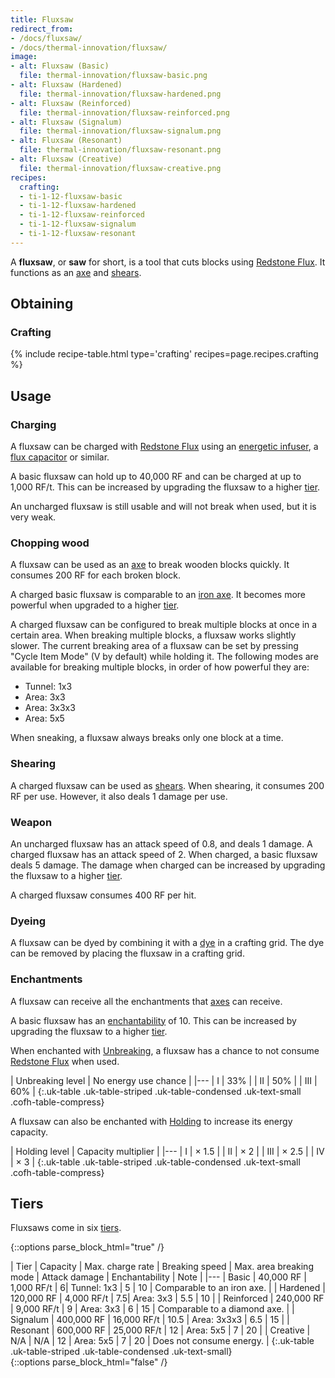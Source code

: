 ```yaml
---
title: Fluxsaw
redirect_from:
- /docs/fluxsaw/
- /docs/thermal-innovation/fluxsaw/
image:
- alt: Fluxsaw (Basic)
  file: thermal-innovation/fluxsaw-basic.png
- alt: Fluxsaw (Hardened)
  file: thermal-innovation/fluxsaw-hardened.png
- alt: Fluxsaw (Reinforced)
  file: thermal-innovation/fluxsaw-reinforced.png
- alt: Fluxsaw (Signalum)
  file: thermal-innovation/fluxsaw-signalum.png
- alt: Fluxsaw (Resonant)
  file: thermal-innovation/fluxsaw-resonant.png
- alt: Fluxsaw (Creative)
  file: thermal-innovation/fluxsaw-creative.png
recipes:
  crafting:
  - ti-1-12-fluxsaw-basic
  - ti-1-12-fluxsaw-hardened
  - ti-1-12-fluxsaw-reinforced
  - ti-1-12-fluxsaw-signalum
  - ti-1-12-fluxsaw-resonant
---
```


A **fluxsaw**, or **saw** for short, is a tool that cuts blocks using [Redstone
Flux](/docs/redstone-flux/). It functions as an
[axe](https://minecraft.wiki/w/Axe) and
[shears](https://minecraft.wiki/w/Shears).


Obtaining
---------

### Crafting
{% include recipe-table.html type='crafting' recipes=page.recipes.crafting %}


Usage
-----

### Charging
A fluxsaw can be charged with [Redstone Flux](/docs/redstone-flux/) using an
[energetic infuser](../../thermal-expansion/energetic-infuser/), a [flux
capacitor](../../thermal-expansion/flux-capacitor/) or similar.

A basic fluxsaw can hold up to 40,000 RF and can be charged at up to 1,000 RF/t.
This can be increased by upgrading the fluxsaw to a higher [tier](#tiers).

An uncharged fluxsaw is still usable and will not break when used, but it is
very weak.

### Chopping wood
A fluxsaw can be used as an [axe](https://minecraft.wiki/w/Axe) to break
wooden blocks quickly. It consumes 200 RF for each broken block.

A charged basic fluxsaw is comparable to an [iron
axe](https://minecraft.wiki/w/Iron_Axe). It becomes more powerful when
upgraded to a higher [tier](#tiers).

A charged fluxsaw can be configured to break multiple blocks at once in a
certain area. When breaking multiple blocks, a fluxsaw works slightly slower.
The current breaking area of a fluxsaw can be set by pressing "Cycle Item Mode"
(V by default) while holding it. The following modes are available for breaking
multiple blocks, in order of how powerful they are:

* Tunnel: 1x3
* Area: 3x3
* Area: 3x3x3
* Area: 5x5

When sneaking, a fluxsaw always breaks only one block at a time.

### Shearing
A charged fluxsaw can be used as
[shears](https://minecraft.wiki/w/Shears). When shearing, it consumes 200
RF per use. However, it also deals 1 damage per use.

### Weapon
An uncharged fluxsaw has an attack speed of 0.8, and deals 1 damage. A charged
fluxsaw has an attack speed of 2. When charged, a basic fluxsaw deals 5 damage.
The damage when charged can be increased by upgrading the fluxsaw to a higher
[tier](#tiers).

A charged fluxsaw consumes 400 RF per hit.

### Dyeing
A fluxsaw can be dyed by combining it with a
[dye](https://minecraft.wiki/w/Dye) in a crafting grid. The dye can be
removed by placing the fluxsaw in a crafting grid.

### Enchantments
A fluxsaw can receive all the enchantments that
[axes](https://minecraft.wiki/w/Axe) can receive.

A basic fluxsaw has an
[enchantability](https://minecraft.wiki/w/Enchantability) of 10. This can
be increased by upgrading the fluxsaw to a higher [tier](#tiers).

When enchanted with [Unbreaking](https://minecraft.wiki/w/Unbreaking), a
fluxsaw has a chance to not consume [Redstone Flux](/docs/redstone-flux/) when
used.

| Unbreaking level | No energy use chance |
|---
| I | 33% |
| II | 50% |
| III | 60% |
{:.uk-table .uk-table-striped .uk-table-condensed .uk-text-small .cofh-table-compress}

A fluxsaw can also be enchanted with [Holding](../../cofh-core/holding/) to increase its
energy capacity.

| Holding level | Capacity multiplier |
|---
| I | × 1.5 |
| II | × 2 |
| III | × 2.5 |
| IV | × 3 |
{:.uk-table .uk-table-striped .uk-table-condensed .uk-text-small .cofh-table-compress}


Tiers
-----

Fluxsaws come in six [tiers](../../thermal-foundation/tiers/).

{::options parse_block_html="true" /}
<div class="uk-overflow-container">
| Tier | Capacity | Max. charge rate | Breaking speed | Max. area breaking mode | Attack damage | Enchantability | Note |
|---
| Basic | 40,000 RF | 1,000 RF/t | 6| Tunnel: 1x3 | 5 | 10 | Comparable to an iron axe. |
| Hardened | 120,000 RF | 4,000 RF/t | 7.5| Area: 3x3 | 5.5 | 10 |
| Reinforced | 240,000 RF | 9,000 RF/t | 9 | Area: 3x3 | 6 | 15 | Comparable to a diamond axe. |
| Signalum | 400,000 RF | 16,000 RF/t | 10.5 | Area: 3x3x3 | 6.5 | 15 |
| Resonant | 600,000 RF | 25,000 RF/t | 12 | Area: 5x5 | 7 | 20 |
| Creative | N/A | N/A | 12 | Area: 5x5 | 7 | 20 | Does not consume energy. |
{:.uk-table .uk-table-striped .uk-table-condensed .uk-text-small}
</div>
{::options parse_block_html="false" /}
